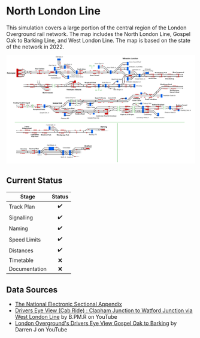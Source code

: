 # North London Line 
This simulation covers a large portion of the central region of the London Overground rail network. The map includes the North London Line, Gospel Oak to Barking Line, and West London Line. The map is based on the state of the network in 2022.

![Image of Current State of Map](Images/North_London_Line.bmp)

## Current Status

| Stage         | Status        |
| ------------- |:-------------:|
| Track Plan     | :heavy_check_mark: |
| Signalling      | :heavy_check_mark:      |
| Naming | :heavy_check_mark:      |
| Speed Limits | :heavy_check_mark: |
| Distances | :heavy_check_mark: |
| Timetable | :x: |
| Documentation | :x: |


## Data Sources

- [The National Electronic Sectional Appendix](https://www.networkrail.co.uk/industry-and-commercial/information-for-operators/national-electronic-sectional-appendix/)
- [Drivers Eye View (Cab Ride) : Clapham Junction to Watford Junction via West London Line](https://www.youtube.com/watch?v=zBsUwI8IOC4) by B.PM.R on YouTube
- [London Overground's Drivers Eye View Gospel Oak to Barking](https://www.youtube.com/watch?v=k-_EE4ywQzg) by Darren J on YouTube
